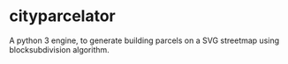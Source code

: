 # cityparcelator
A python 3 engine, to generate building parcels on a SVG streetmap using blocksubdivision algorithm.
